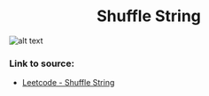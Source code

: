 <h1 align="center">Shuffle String</h1>

![alt text](https://images2.imgbox.com/8b/eb/NpykWIDi_o.png?)

### Link to source: 
- <a href="https://leetcode.com/problems/shuffle-string/">Leetcode - Shuffle String</a>
